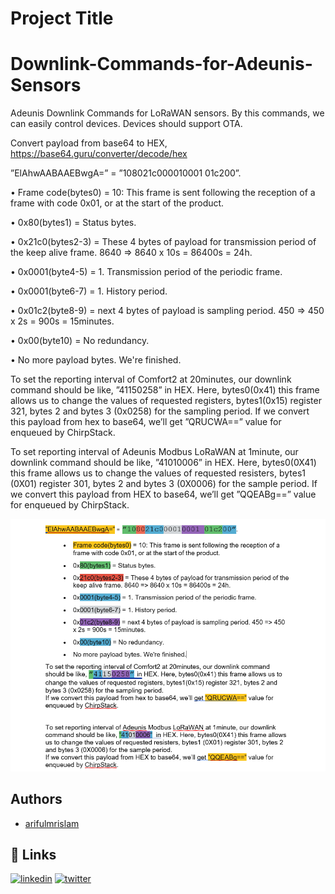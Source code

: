 
# Project Title
# Downlink-Commands-for-Adeunis-Sensors

Adeunis Downlink Commands for LoRaWAN sensors. By this commands, we can easily control devices. Devices should support OTA.

Convert payload from base64 to HEX, 
https://base64.guru/converter/decode/hex

”ElAhwAABAAEBwgA=” =  ”108021c000010001 01c200”.

•	Frame code(bytes0) = 10: This frame is sent following the reception of a frame with code 0x01, or at the start of the product.

•	0x80(bytes1) = Status bytes.

•	0x21c0(bytes2-3) = These 4 bytes of payload for transmission period of the keep alive frame. 8640 => 8640 x 10s = 86400s = 24h.

•	0x0001(byte4-5) = 1. Transmission period of the periodic frame.

•	0x0001(byte6-7) = 1. History period.

•	0x01c2(byte8-9) = next 4 bytes of payload is sampling period. 450 => 450 x 2s = 900s = 15minutes.

•	0x00(byte10) = No redundancy.

•	No more payload bytes. We're finished.

To set the reporting interval of Comfort2 at 20minutes, our downlink command should be like, ”41150258”  in HEX. 
Here, bytes0(0x41) this frame allows us to change the values of requested registers, bytes1(0x15) register 321, bytes 2 and bytes 3 (0x0258) for the sampling period.
If we convert this payload from hex to base64, we’ll get ”QRUCWA==” value for enqueued by ChirpStack. 


To set reporting interval of Adeunis Modbus LoRaWAN at 1minute, our downlink command should be like, ”41010006”  in HEX. 
Here, bytes0(0X41) this frame allows us to change the values of requested resisters, bytes1 (0X01) register 301, bytes 2 and bytes 3 (0X0006) for the sample period.
If we convert this payload from HEX to base64, we’ll get ”QQEABg==” value for enqueued by ChirpStack.

<img src= "screenshot.png" width=800>


## Authors

- [arifulmrislam](https://github.com/arifulmrislam)

  
## 🔗 Links
[![linkedin](https://img.shields.io/badge/linkedin-0A66C2?style=for-the-badge&logo=linkedin&logoColor=white)](https://www.linkedin.com/in/ariful-islam-arif-2987b51a3/)
[![twitter](https://img.shields.io/badge/twitter-1DA1F2?style=for-the-badge&logo=twitter&logoColor=white)](https://twitter.com/arifulislam301)

  
